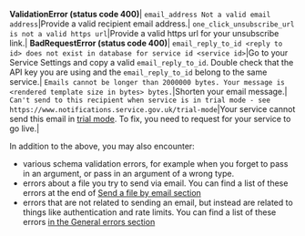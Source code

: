 **ValidationError (status code 400)**|
`email_address Not a valid email address`|Provide a valid recipient email address.|
`one_click_unsubscribe_url is not a valid https url`|Provide a valid https url for your unsubscribe link.|
**BadRequestError (status code 400)**|
`email_reply_to_id <reply to id> does not exist in database for service id <service id>`|Go to your Service Settings and copy a valid `email_reply_to_id`. Double check that the API key you are using and the `email_reply_to_id` belong to the same service.|
`Emails cannot be longer than 2000000 bytes. Your message is <rendered template size in bytes> bytes.`|Shorten your email message.|
`Can't send to this recipient when service is in trial mode - see https://www.notifications.service.gov.uk/trial-mode`|Your service cannot send this email in [trial mode](https://www.notifications.service.gov.uk/using-notify/trial-mode). To fix, you need to request for your service to go live.|

In addition to the above, you may also encounter:

* various schema validation errors, for example when you forget to pass in an argument, or pass in an argument of a wrong type.
* errors about a file you try to send via email. You can find a list of these errors at the end of [Send a file by email section](#send-a-file-by-email)
* errors that are not related to sending an email, but instead are related to things like authentication and rate limits. You can find a list of these errors [in the General errors section](#general-errors)